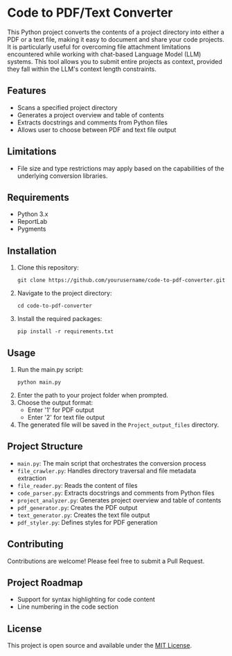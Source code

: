 # Code to PDF/Text Converter

This Python project converts the contents of a project directory into either a PDF or a text file, making it easy to document and share your code projects. It is particularly useful for overcoming file attachment limitations encountered while working with chat-based Language Model (LLM) systems. This tool allows you to submit entire projects as context, provided they fall within the LLM's context length constraints.

## Features

- Scans a specified project directory
- Generates a project overview and table of contents
- Extracts docstrings and comments from Python files
- Allows user to choose between PDF and text file output

## Limitations

- File size and type restrictions may apply based on the capabilities of the underlying conversion libraries.

## Requirements

- Python 3.x
- ReportLab
- Pygments

## Installation

1. Clone this repository:
   ```
   git clone https://github.com/yourusername/code-to-pdf-converter.git
   ```
2. Navigate to the project directory:
   ```
   cd code-to-pdf-converter
   ```
3. Install the required packages:
   ```
   pip install -r requirements.txt
   ```

## Usage

1. Run the main.py script:
   ```
   python main.py
   ```
2. Enter the path to your project folder when prompted.
3. Choose the output format:
   - Enter '1' for PDF output
   - Enter '2' for text file output
4. The generated file will be saved in the `Project_output_files` directory.

## Project Structure

- `main.py`: The main script that orchestrates the conversion process
- `file_crawler.py`: Handles directory traversal and file metadata extraction
- `file_reader.py`: Reads the content of files
- `code_parser.py`: Extracts docstrings and comments from Python files
- `project_analyzer.py`: Generates project overview and table of contents
- `pdf_generator.py`: Creates the PDF output
- `text_generator.py`: Creates the text file output
- `pdf_styler.py`: Defines styles for PDF generation

## Contributing

Contributions are welcome! Please feel free to submit a Pull Request.

## Project Roadmap

- Support for syntax highlighting for code content
- Line numbering in the code section

## License

This project is open source and available under the [MIT License](LICENSE).
